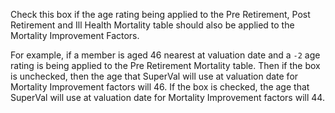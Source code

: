 Check this box if the age rating being applied to the Pre Retirement,
Post Retirement and Ill Health Mortality table should also be applied to
the Mortality Improvement Factors.

For example, if a member is aged 46 nearest at valuation date and a `-2`
age rating is being applied to the Pre Retirement Mortality table. Then
if the box is unchecked, then the age that SuperVal will use at
valuation date for Mortality Improvement factors will 46. If the box is
checked, the age that SuperVal will use at valuation date for Mortality
Improvement factors will 44.
